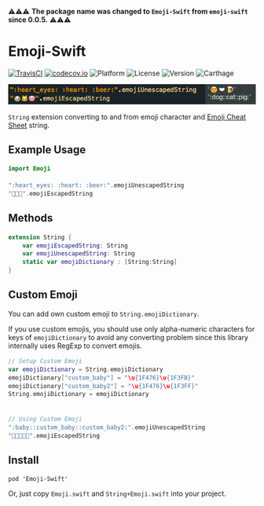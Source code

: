 ⚠️⚠️⚠️ **The package name was changed to `Emoji-Swift` from `emoji-swift` since 0.0.5.** ⚠️⚠️⚠️

# Emoji-Swift

[![TravisCI](http://img.shields.io/travis/safx/Emoji-Swift.svg?style=flat)](https://travis-ci.org/safx/Emoji-Swift)
[![codecov.io](http://codecov.io/github/safx/Emoji-Swift/coverage.svg?branch=master)](http://codecov.io/github/safx/Emoji-Swift?branch=master)
![Platform](https://img.shields.io/cocoapods/p/Emoji-Swift.svg?style=flat)
![License](https://img.shields.io/cocoapods/l/Emoji-Swift.svg?style=flat)
![Version](https://img.shields.io/cocoapods/v/Emoji-Swift.svg?style=flat)
![Carthage](https://img.shields.io/badge/Carthage-compatible-4BC51D.svg?style=flat)

![](emoji_playground.png)

`String` extension converting to and from emoji character and [Emoji Cheat Sheet](http://www.emoji-cheat-sheet.com/) string.

## Example Usage

```swift
import Emoji

":heart_eyes: :heart: :beer:".emojiUnescapedString
"🐶🐱🐷".emojiEscapedString
```

## Methods

```swift
extension String {
    var emojiEscapedString: String
    var emojiUnescapedString: String
    static var emojiDictionary : [String:String]
}
```

## Custom Emoji

You can add own custom emoji to `String.emojiDictionary`.

If you use custom emojis, you should use only alpha-numeric characters for keys of `emojiDictionary` to avoid any converting problem since this library internally uses RegExp to convert emojis.

```swift
// Setup Custom Emoji
var emojiDictionary = String.emojiDictionary
emojiDictionary["custom_baby"] = "\u{1F476}\u{1F3FB}"
emojiDictionary["custom_baby2"] = "\u{1F476}\u{1F3FF}"
String.emojiDictionary = emojiDictionary


// Using Custom Emoji
":baby::custom_baby::custom_baby2:".emojiUnescapedString
"👶👶🏻👶🏿".emojiEscapedString
```

## Install

```
pod 'Emoji-Swift'
```

Or, just copy `Emoji.swift` and `String+Emoji.swift` into your project.
